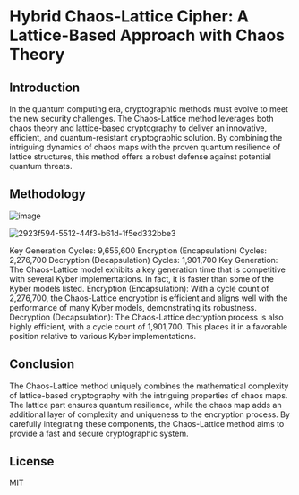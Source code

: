 # Hybrid Chaos-Lattice Cipher: A Lattice-Based Approach with Chaos Theory

## Introduction
In the quantum computing era, cryptographic methods must evolve to meet the new security challenges. The Chaos-Lattice method leverages both chaos theory and lattice-based cryptography to deliver an innovative, efficient, and quantum-resistant cryptographic solution. By combining the intriguing dynamics of chaos maps with the proven quantum resilience of lattice structures, this method offers a robust defense against potential quantum threats.

## Methodology
![image](https://github.com/kylecoding1/hybrid-chaos-theory-cipher-with-a-lattice-based-approach/assets/128002901/32471296-380a-4889-8aed-89e63376dfb5)

![2923f594-5512-44f3-b61d-1f5ed332bbe3](https://github.com/kylecoding1/hybrid-chaos-theory-cipher-with-a-lattice-based-approach/assets/128002901/1ae7e2bf-9c93-4a19-8d19-22e6db28769a)

Key Generation Cycles: 9,655,600
Encryption (Encapsulation) Cycles: 2,276,700
Decryption (Decapsulation) Cycles: 1,901,700
Key Generation: The Chaos-Lattice model exhibits a key generation time that is competitive with several Kyber implementations. In fact, it is faster than some of the Kyber models listed.
Encryption (Encapsulation): With a cycle count of 2,276,700, the Chaos-Lattice encryption is efficient and aligns well with the performance of many Kyber models, demonstrating its robustness.
Decryption (Decapsulation): The Chaos-Lattice decryption process is also highly efficient, with a cycle count of 1,901,700. This places it in a favorable position relative to various Kyber implementations.

 ## Conclusion
The Chaos-Lattice method uniquely combines the mathematical complexity of lattice-based cryptography with the intriguing properties of chaos maps. The lattice part ensures quantum resilience, while the chaos map adds an additional layer of complexity and uniqueness to the encryption process. By carefully integrating these components, the Chaos-Lattice method aims to provide a fast and secure cryptographic system.
## License 
MIT
